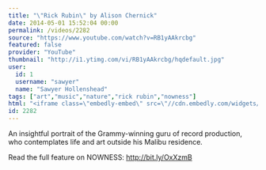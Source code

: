 ```yaml
---
title: "\"Rick Rubin\" by Alison Chernick"
date: 2014-05-01 15:52:04 00:00
permalink: /videos/2282
source: "https://www.youtube.com/watch?v=RB1yAAkrcbg"
featured: false
provider: "YouTube"
thumbnail: "http://i1.ytimg.com/vi/RB1yAAkrcbg/hqdefault.jpg"
user:
  id: 1
  username: "sawyer"
  name: "Sawyer Hollenshead"
tags: ["art","music","nature","rick rubin","nowness"]
html: "<iframe class=\"embedly-embed\" src=\"//cdn.embedly.com/widgets/media.html?src=http%3A%2F%2Fwww.youtube.com%2Fembed%2FRB1yAAkrcbg%3Fwmode%3Dtransparent%26feature%3Doembed&wmode=transparent&url=http%3A%2F%2Fwww.youtube.com%2Fwatch%3Fv%3DRB1yAAkrcbg&image=http%3A%2F%2Fi1.ytimg.com%2Fvi%2FRB1yAAkrcbg%2Fhqdefault.jpg&key=daaebf4d9cdd46779200162d0ca86e20&type=text%2Fhtml&schema=youtube\" width=\"854\" height=\"480\" scrolling=\"no\" frameborder=\"0\" allowfullscreen></iframe>"
id: 2282
---
```


An insightful portrait of the Grammy-winning guru of record production, who contemplates life and art outside his Malibu residence. 

Read the full feature on NOWNESS: http://bit.ly/OxXzmB